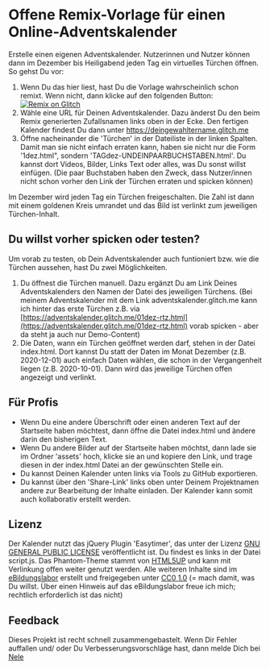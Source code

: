 # Offene Remix-Vorlage für einen Online-Adventskalender 

Erstelle einen eigenen Adventskalender. Nutzerinnen und Nutzer können dann im Dezember bis Heiligabend jeden Tag ein virtuelles Türchen öffnen.
So gehst Du vor:

1. Wenn Du das hier liest, hast Du die Vorlage wahrscheinlich schon remixt. Wenn nicht, dann klicke auf den folgenden Button: [![Remix on Glitch](https://cdn.glitch.com/2703baf2-b643-4da7-ab91-7ee2a2d00b5b%2Fremix-button.svg)](https://glitch.com/edit/#!/remix/adventskalender)
2. Wähle eine URL für Deinen Adventskalender. Dazu änderst Du den beim Remix generierten Zufallsnamen links oben in der Ecke. Den fertigen Kalender findest Du dann unter https://deingewahltername.glitch.me
3. Öffne nacheinander die 'Türchen' in der Dateiliste in der linken Spalten. Damit man sie nicht einfach erraten kann, haben sie nicht nur die Form '1dez.html", sondern 'TAGdez-UNDEINPAARBUCHSTABEN.html'. Du kannst dort Videos, Bilder, Links Text oder alles, was Du sonst willst einfügen. (Die paar Buchstaben haben den Zweck, dass Nutzer/innen nicht schon vorher den Link der Türchen erraten und spicken können)

Im Dezember wird jeden Tag ein Türchen freigeschalten. Die Zahl ist dann mit einem goldenen Kreis umrandet und das Bild ist verlinkt zum jeweiligen Türchen-Inhalt.


## Du willst vorher spicken oder testen?

Um vorab zu testen, ob Dein Adventskalender auch funtioniert bzw. wie die Türchen aussehen, hast Du zwei Möglichkeiten.

1. Du öffnest die Türchen manuell. Dazu ergänzt Du am Link Deines Adventskalenders den Namen der Datei des jeweiligen Türchens. (Bei meinem Adventskalender mit dem Link adventskalender.glitch.me kann ich hinter das erste Türchen z.B. via [https://adventskalender.glitch.me/01dez-rtz.html](https://adventskalender.glitch.me/01dez-rtz.html) vorab spicken - aber da steht ja auch nur Demo-Content)
2. Die Daten, wann ein Türchen geöffnet werden darf, stehen in der Datei index.html. Dort kannst Du statt der Daten im Monat Dezember (z.B. 2020-12-01) auch einfach Daten wählen, die schon in der Vergangenheit liegen (z.B. 2020-10-01). Dann wird das jeweilige Türchen offen angezeigt und verlinkt.

## Für Profis

* Wenn Du eine andere Überschrift oder einen anderen Text auf der Startseite haben möchtest, dann öffne die Datei index.html und ändere darin den bisherigen Text.
* Wenn Du andere Bilder auf der Startseite haben möchtst, dann lade sie im Ordner 'assets' hoch, klicke sie an und kopiere den Link, und trage diesen in der index.html Datei an der gewünschten Stelle ein. 
* Du kannst Deinen Kalender unten links via Tools zu GitHub exportieren.
* Du kannst über den 'Share-Link' links oben unter Deinem Projektnamen andere zur Bearbeitung der Inhalte einladen. Der Kalender kann somit auch kollaborativ erstellt werden.

## Lizenz

Der Kalender nutzt das jQuery Plugin 'Easytimer', das unter der Lizenz [GNU GENERAL PUBLIC LICENSE](https://www.gnu.org/licenses/gpl-2.0.html) veröffentlicht ist. Du findest es links in der Datei script.js. Das Phantom-Theme stammt von [HTML5UP](https://html5up.net) und kann mit Verlinkung offen weiter genutzt werden. Alle weiteren Inhalte sind im [eBildungslabor](https://ebildungslabor.de) erstellt und freigegeben unter [CC0 1.0](https://creativecommons.org/publicdomain/zero/1.0/deed.de) (= mach damit, was Du willst. Über einen Hinweis auf das eBildungslabor freue ich mich; rechtlich erforderlich ist das nicht)

## Feedback

Dieses Projekt ist recht schnell zusammengebastelt. Wenn Dir Fehler auffallen und/ oder Du Verbesserungsvorschläge hast, dann melde Dich bei [Nele](mailto:support@nele-hirsch.de)


